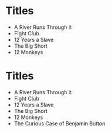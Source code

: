 # Titles

- A River Runs Through It
- Fight Club
- 12 Years a Slave
- The Big Short
- 12 Monkeys
# Titles

- A River Runs Through It
- Fight Club
- 12 Years a Slave
- The Big Short
- 12 Monkeys
- The Curious Case of Benjamin Button
